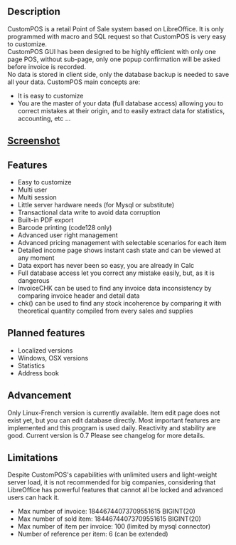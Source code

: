 ## Description
CustomPOS is a retail Point of Sale system based on LibreOffice. It is only programmed with macro and SQL request so that CustomPOS is very easy to customize.    
CustomPOS GUI has been designed to be highly efficient with only one page POS, without sub-page, only one popup confirmation will be asked before invoice is recorded.    
No data is stored in client side, only the database backup is needed to save all your data.
CustomPOS main concepts are:
- It is easy to customize
- You are the master of your data (full database access) allowing you to correct mistakes at their origin, and to easily extract data for statistics, accounting, etc ...

## [Screenshot](https://github.com/Nick689/CustomPOS/blob/master/Preview/ViewAll.md)

## Features
* Easy to customize
* Multi user
* Multi session
* Little server hardware needs (for Mysql or substitute)
* Transactional data write to avoid data corruption
* Built-in PDF export
* Barcode printing (code128 only)
* Advanced user right management
* Advanced pricing management with selectable scenarios for each item
* Detailed income page shows instant cash state and can be viewed at any moment
* Data export has never been so easy, you are already in Calc
* Full database access let you correct any mistake easily, but, as it is dangerous
* InvoiceCHK can be used to find any invoice data inconsistency by comparing invoice header and detail data
* chk() can be used to find any stock incoherence by comparing it with theoretical quantity compiled from every sales and supplies

## Planned features
* Localized versions
* Windows, OSX versions
* Statistics
* Address book

## Advancement
Only Linux-French version is currently available. Item edit page does not exist yet, but you can edit database directly. Most important features are implemented and this program is used daily. Reactivity and stability are good. Current version is 0.7   Please see changelog for more details.

## Limitations
Despite CustomPOS's capabilities with unlimited users and light-weight server load, it is not recommended for big companies, considering that LibreOffice has powerful features that cannot all be locked and advanced users can hack it.

* Max number of invoice: 18446744073709551615 BIGINT(20)
* Max number of sold item: 18446744073709551615 BIGINT(20)
* Max number of item per invoice: 100 (limited by mysql connector)
* Number of reference per item: 6 (can be extended)
